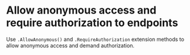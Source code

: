# Allow anonymous access and require authorization to endpoints

  Use `.AllowAnonymous()` and `.RequireAuthorization` extension methods to allow anonymous access and demand authorization.